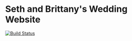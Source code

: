 Seth and Brittany's Wedding Website
===================================

[![Build Status](https://drone.io/github.com/sgoings/waackgoingswedding/status.png)](https://drone.io/github.com/sgoings/waackgoingswedding/latest)
